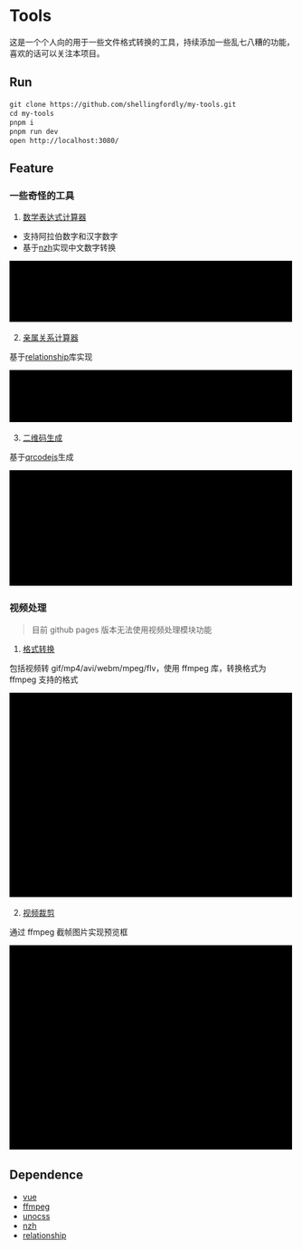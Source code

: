 # Tools

这是一个个人向的用于一些文件格式转换的工具，持续添加一些乱七八糟的功能，喜欢的话可以关注本项目。

## Run

```
git clone https://github.com/shellingfordly/my-tools.git
cd my-tools
pnpm i
pnpm run dev
open http://localhost:3080/
```

## Feature

### 一些奇怪的工具

1. [数学表达式计算器](https://shellingfordly.github.io/my-tools/#/common/counter)

- 支持阿拉伯数字和汉字数字
- 基于[nzh](https://github.com/cnwhy/nzh)实现中文数字转换

<img src="./docs/imgs/counter.gif" style="width: 500px" />

2. [亲属关系计算器](https://shellingfordly.github.io/my-tools/#/common/counter)

基于[relationship](https://github.com/mumuy/relationship)库实现

<img src="./docs/imgs/relationship.gif" style="width: 500px" />

3. [二维码生成](https://shellingfordly.github.io/my-tools/#/common/qrcode)

基于[qrcodejs](https://github.com/davidshimjs/qrcodejs)生成

<img src="./docs/imgs/qrcode.gif" style="width: 500px" />

### 视频处理

> 目前 github pages 版本无法使用视频处理模块功能

1. [格式转换](https://shellingfordly.github.io/my-tools/#/video/format)

包括视频转 gif/mp4/avi/webm/mpeg/flv，使用 ffmpeg 库，转换格式为 ffmpeg 支持的格式

<img src="./docs/imgs/video_format.gif" style="width: 500px" />

2. [视频裁剪](https://shellingfordly.github.io/my-tools/#/video/clip)

通过 ffmpeg 截帧图片实现预览框

<img src="./docs/imgs/video_clip.gif" style="width: 500px" />

## Dependence

- [vue](https://vuejs.org/)
- [ffmpeg](https://github.com/ffmpegwasm/ffmpeg.wasm)
- [unocss](https://github.com/unocss/unocss)
- [nzh](https://github.com/cnwhy/nzh)
- [relationship](https://github.com/mumuy/relationship)
